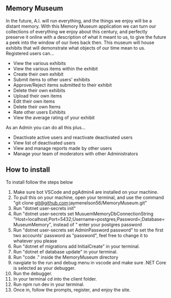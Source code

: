 ## Memory Museum

In the future, A.I. will run everything, and the things we enjoy will be a distant memory. With this Memory Museum application we can turn our collections of everything we enjoy about this century, and perfectly preserve it online with a description of what it meant to us, to give the future a peek into the window of our lives back then. This museum will house exhibits that will demonstrate what objects of our time mean to us.  Registered users can...

* View the various exhibits
* View the various items within the exhibit
* Create their own exhibit
* Submit items to other users' exhibits
* Approve/Reject items submitted to their exhibit
* Delete their own exhibits
* Upload their own items
* Edit their own items
* Delete their own Items
* Rate other users Exhibits
* View the average rating of your exhibit

As an Admin you can do all this plus...

* Deactivate active users and reactivate deactivated users
* View list of deactivated users
* View and manage reports made by other users
* Manage your team of moderators with other Administrators

## How to install
To install follow the steps below
1. Make sure bot VSCode and pgAdmin4 are installed on your machine.
1. To pull this on your machine, open your terminal, and use the command "git clone git@github.com:jaymenelson56/MemoryMuseum.git"
1. Run "dotnet user-secrets init"
1. Run "dotnet user-secrets set MusuemMemoryDbConnectionString "Host=localhost;Port=5432;Username=postgres;Password=<your password>;Database=MuseumMemory", instead of "<your password> enter your postgres password
1. Run "dotnet user-secrets set AdminPassword password" to set the first two accounts' password as "password", feel free to change it to whatever you please
1. Run "dotnet ef migrations add InitialCreate" in your terminal.
1. Run  "dotnet ef database update" in your terminal.
1. Run "code ." inside the MemoryMuseum directory
1. navgiate to the run and debug menu in vscode and make sure .NET Core is selected as your debugger.
1. Run the debugger.
1. In your terminal cd into the client folder.
1. Run npm run dev in your terminal.
1. Once in, follow the prompts, register, and enjoy the site.